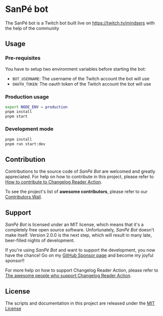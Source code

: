 # SanPé bot

The SanPé bot is a Twitch bot built live on https://twitch.tv/mindsers with the help of the community

## Usage

### Pre-requisites

You have to setup two environment variables before starting the bot:

- `BOT_USERNAME`: The username of the Twitch account the bot will use
- `OAUTH_TOKEN`: The oauth token of the Twitch account the bot will use

### Production usage

```sh
export NODE_ENV = production
pnpm install
pnpm start
```

### Development mode

```sh
pnpm install
pnpm run start:dev
```

## Contribution

Contributions to the source code of _SanPé Bot_ are welcomed and greatly appreciated.
For help on how to contribute in this project, please refer to [How to contribute to Changelog Reader Action](CONTRIBUTING.md).

To see the project's list of **awesome contributors**, please refer to our [Contributors Wall](CONTRIBUTORS.md).

## Support

_SanPé Bot_ is licensed under an MIT license, which means that it's a completely free open source software. Unfortunately, _SanPé Bot_ doesn't make itself. Version 2.0.0 is the next step, which will result in many late, beer-filled nights of development.

If you're using _SanPé Bot_ and want to support the development, you now have the chance! Go on my [GitHub Sponsor page](https://github.com/sponsors/mindsers) and become my joyful sponsor!!

For more help on how to support Changelog Reader Action, please refer to [The awesome people who support Changelog Reader Action](SPONSORS.md).

<!-- ### Premium sponsors -->

## License

The scripts and documentation in this project are released under the [MIT License](LICENSE)
